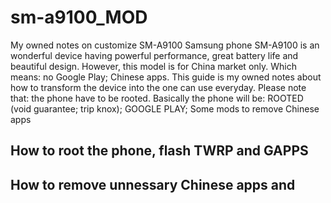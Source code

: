 # sm-a9100_MOD
My owned notes on customize SM-A9100
Samsung phone SM-A9100 is an wonderful device having powerful performance, great battery life and beautiful design. However, this model is for China market only. Which means: no Google Play; Chinese apps.
This guide is my owned notes about how to transform the device into the one can use everyday. Please note that: the phone have to be rooted. Basically the phone will be: ROOTED (void guarantee; trip knox); GOOGLE PLAY; Some mods to remove Chinese apps

## How to root the phone, flash TWRP and GAPPS

## How to remove unnessary Chinese apps and 

